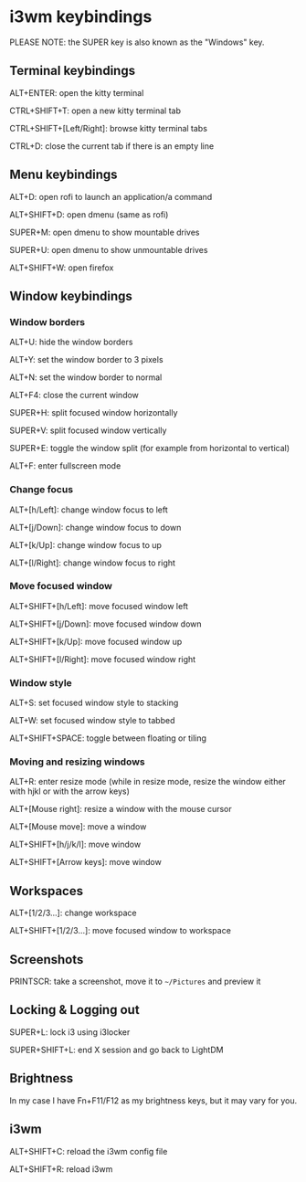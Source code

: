 # i3wm keybindings
PLEASE NOTE: the SUPER key is also known as the "Windows" key.

## Terminal keybindings
ALT+ENTER: open the kitty terminal

CTRL+SHIFT+T: open a new kitty terminal tab

CTRL+SHIFT+[Left/Right]: browse kitty terminal tabs

CTRL+D: close the current tab if there is an empty line

## Menu keybindings
ALT+D: open rofi to launch an application/a command

ALT+SHIFT+D: open dmenu (same as rofi)

SUPER+M: open dmenu to show mountable drives

SUPER+U: open dmenu to show unmountable drives

ALT+SHIFT+W: open firefox

## Window keybindings
### Window borders
ALT+U: hide the window borders

ALT+Y: set the window border to 3 pixels

ALT+N: set the window border to normal

ALT+F4: close the current window

SUPER+H: split focused window horizontally

SUPER+V: split focused window vertically

SUPER+E: toggle the window split (for example from horizontal to vertical)

ALT+F: enter fullscreen mode

### Change focus
ALT+[h/Left]: change window focus to left

ALT+[j/Down]: change window focus to down

ALT+[k/Up]: change window focus to up

ALT+[l/Right]: change window focus to right

### Move focused window
ALT+SHIFT+[h/Left]: move focused window left

ALT+SHIFT+[j/Down]: move focused window down

ALT+SHIFT+[k/Up]: move focused window up

ALT+SHIFT+[l/Right]: move focused window right

### Window style
ALT+S: set focused window style to stacking

ALT+W: set focused window style to tabbed

ALT+SHIFT+SPACE: toggle between floating or tiling

### Moving and resizing windows
ALT+R: enter resize mode (while in resize mode, resize the window either with hjkl or with the arrow keys)

ALT+[Mouse right]: resize a window with the mouse cursor

ALT+[Mouse move]: move a window

ALT+SHIFT+[h/j/k/l]: move window

ALT+SHIFT+[Arrow keys]: move window

## Workspaces
ALT+[1/2/3...]: change workspace

ALT+SHIFT+[1/2/3...]: move focused window to workspace

## Screenshots
PRINTSCR: take a screenshot, move it to `~/Pictures` and preview it

## Locking & Logging out
SUPER+L: lock i3 using i3locker

SUPER+SHIFT+L: end X session and go back to LightDM

## Brightness
In my case I have Fn+F11/F12 as my brightness keys, but it may vary for you.

## i3wm
ALT+SHIFT+C: reload the i3wm config file

ALT+SHIFT+R: reload i3wm
